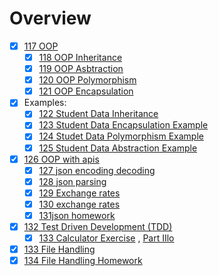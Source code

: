 # Overview
- [x] [117 OOP](https://github.com/marwai/oop)   
    - [x] [118 OOP Inheritance](https://github.com/marwai/oop_inheritance)
    - [x] [119 OOP Asbtraction](https://github.com/marwai/oop_abstraction)
    - [x] [120 OOP Polymorphism](https://github.com/marwai/oop_polymorphism)
    - [x] [121 OOP Encapsulation](https://github.com/marwai/DevOps/tree/master/oop_encapsulation)
- [x] Examples: 
    - [x] [122 Student Data Inheritance](https://github.com/marwai/student_data_inheritance)
    - [x] [123 Student Data Encapsulation Example](https://github.com/marwai/DevOps/tree/master/student_data_encapsulation)
    - [x] [124 Studet Data Polymorphism Example](https://github.com/marwai/student_data_polymorphism)
    - [x] [125 Student Data Abstraction Example](https://github.com/marwai/student_data_abstraction)     
- [x] [126 OOP with apis](https://github.com/marwai/DevOps/tree/master/oop_with_apis)  
    - [x] [127 json encoding decoding](https://github.com/marwai/DevOps/blob/master/oop_with_apis/json_encoding_decoding.py)
    - [x] [128 json parsing](https://github.com/marwai/DevOps/blob/master/oop_with_apis/json_parsing_with_api.py)
    - [x] [129 Exchange rates](https://github.com/marwai/DevOps/blob/master/oop_with_apis/json_exchange_rates.py)
    - [x] [130 exchange rates](https://github.com/marwai/DevOps/blob/master/oop_with_apis/exchange_rates.json) 
    - [x] [131json homework](https://github.com/marwai/DevOps/blob/master/oop_with_apis/json_api_homework.py)
- [x] [132 Test Driven Development (TDD)](https://github.com/marwai/DevOps/tree/master/python_tdd_pytest)
    - [x] [133 Calculator Exercise](https://github.com/marwai/DevOps/blob/master/devops_training/week_4_python_week_project/day_three/in_class_calc.py) , [Part IIlo](https://github.com/marwai/DevOps/blob/master/devops_training/week_4_python_week_project/day_three/in_class_calc_test.py)
- [x] [133 File Handling](https://github.com/marwai/DevOps/tree/master/filehandlingclasses)
- [x] [134 File Handling Homework](https://github.com/marwai/DevOps/tree/master/filehandlingclasshomework) 
